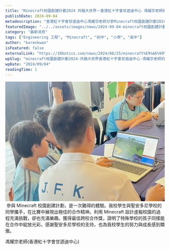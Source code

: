 ```yaml
---
title: "Minecraft校園創建計劃2024 共融大世界－香港紅十字會甘迺迪中心 馮耀宗老師的話"
publishDate: 2024-09-04
metadescription: "香港紅十字會甘迺迪中心馮耀宗老師分享Minecraft校園創建計劃2024體驗，學生與聖安多尼學校合作設計虛擬校園，榮獲最佳跨校合作獎，展現特殊學校學生的合作精神。"
featuredImage: "../../assets/images/news/2024-09-04-minecraft校園創建計劃2024-共融大世界香港紅十字會甘迺迪中心-馮耀宗老師的話/image1.jpeg"
category: "最新消息"
tags: ["Engineering 工程", "Minecraft", "初中", "小學", "高中"]
author: "karenkwan"
isFeatured: false
externalLink: "https://10botics.com/news/2024/08/25/minecraft%E9%A6%99%E6%B8%AF%E7%B4%85%E5%8D%81%E5%AD%97%E6%9C%83%E7%94%98%E8%BF%BA%E8%BF%AA%E4%B8%AD%E5%BF%83%E9%A6%AE%E8%80%80%E5%AE%97%E8%80%81%E5%B8%AB%E7%9A%84%E8%A9%B1/"
wpSlug: "minecraft校園創建計劃2024-共融大世界香港紅十字會甘迺迪中心-馮耀宗老師的話"
wpDate: "2024/09/04"
readingTime: 1
---
```


![](../../assets/images/news/2024-09-04-minecraft校園創建計劃2024-共融大世界香港紅十字會甘迺迪中心-馮耀宗老師的話/image2.jpeg)
 參與 Minecraft 校園創建計劃，是一次難得的體驗。我校學生與聖安多尼學校的同學攜手，在比賽中展現出極佳的合作精神。利用 Minecraft 設計虛擬校園的過程充滿挑戰，卻也充滿樂趣。獲得最佳跨校合作獎，證明了特殊學校的孩子同樣能在合作中綻放光彩。感謝聖安多尼學校的支持，也為我校學生的努力與成長感到驕傲。

馮耀宗老師(香港紅十字會甘迺迪中心)